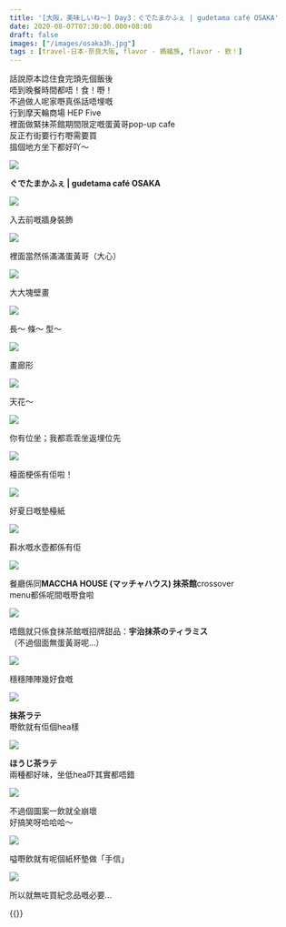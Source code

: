 ```yaml
---
title: '[大阪，美味しいね～] Day3：ぐでたまかふぇ | gudetama café OSAKA'
date: 2020-08-07T07:30:00.000+08:00
draft: false
images: ["/images/osaka3h.jpg"]
tags : [travel-日本-奈良大阪, flavor - 螞蟻族, flavor - 飲！]
---
```

  
話說原本諗住食完頭先個飯後  
唔到晚餐時間都唔！食！嘢！  
不過做人呢家嘢真係話唔埋嘅  
行到摩天輪商場 HEP Five  
裡面做緊抹茶館期間限定嘅蛋黃哥pop-up cafe  
反正冇街要行冇嘢需要買  
搵個地方坐下都好吖～  

![](/images/osaka3h1.jpg)

**ぐでたまかふぇ | gudetama café OSAKA**

![](/images/osaka3h2.jpg)

入去前嘅牆身裝飾

![](/images/osaka3h3.jpg)

裡面當然係滿滿蛋黃哥（大心）

![](/images/osaka3h4.jpg)

大大塊壁畫

![](/images/osaka3h5.jpg)

長～ 條～ 型～

![](/images/osaka3h6.jpg)

畫廊形

![](/images/osaka3h7.jpg)

天花～

![](/images/osaka3h8.jpg)

你有位坐；我都乖乖坐返埋位先

![](/images/osaka3h9.jpg)

檯面梗係有佢啦！

![](/images/osaka3h10.jpg)

好夏日嘅墊檯紙

![](/images/osaka3h11.jpg)

斟水嘅水壺都係有佢

![](/images/osaka3h12.jpg)

餐廳係同**MACCHA HOUSE (マッチャハウス) 抹茶館**crossover  
menu都係呢間嘅嘢食啦

![](/images/osaka3h13.jpg)

唔餓就只係食抹茶館嘅招牌甜品：**宇治抹茶のティラミス**  
（不過個面無蛋黃哥呢...）

![](/images/osaka3h14.jpg)

穩穩陣陣幾好食嘅

![](/images/osaka3h15.jpg)

**抹茶ラテ**  
嘢飲就有佢個hea樣  

![](/images/osaka3h16.jpg)

**ほうじ茶ラテ**  
兩種都好味，坐低hea吓其實都唔錯

![](/images/osaka3h17.jpg)

不過個圖案一飲就全崩壞  
好搞笑呀哈哈哈～

![](/images/osaka3h18.jpg)

嗌嘢飲就有呢個紙杯墊做「手信」

![](/images/osaka3h19.jpg)

所以就無咗買紀念品嘅必要...

  
  
  
{{<osaka>}}
